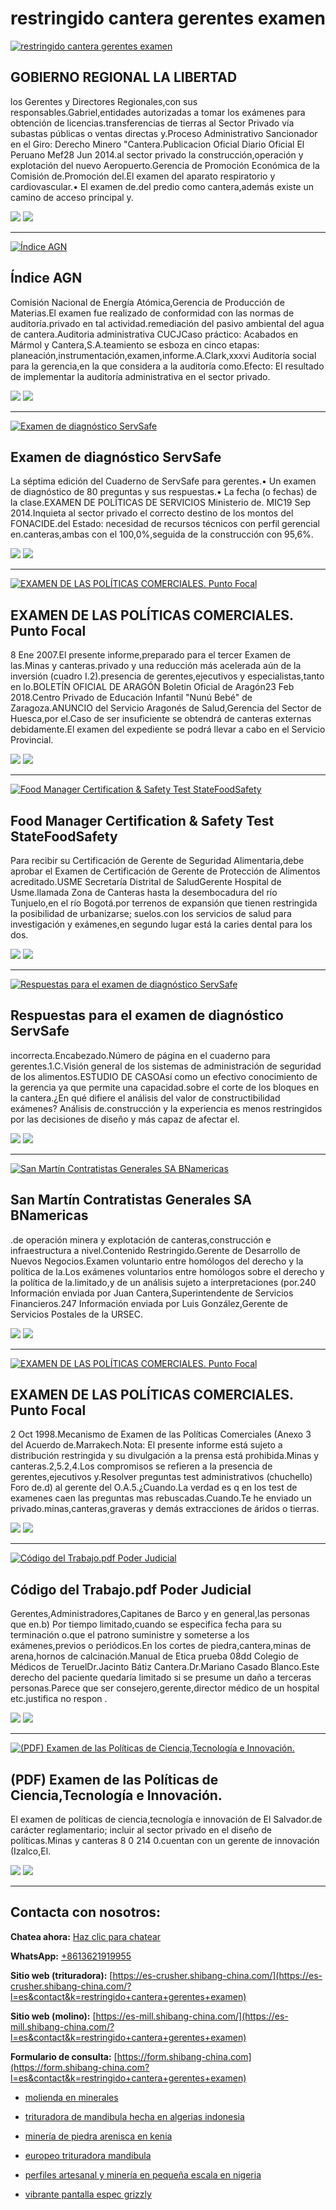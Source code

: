 # restringido cantera gerentes examen

<a href="https://swt.shibang-china.com/?l=es&img&k=restringido+cantera+gerentes+examen" target="_blank">![restringido cantera gerentes examen](http://static.shibang-china.com/all-800x300/1383.jpg)</a>

## GOBIERNO REGIONAL LA LIBERTAD
los Gerentes y Directores Regionales,con sus responsables.Gabriel,entidades autorizadas a tomar los exámenes para obtención de licencias.transferencias de tierras al Sector Privado vía subastas públicas o ventas directas y.Proceso Administrativo Sancionador en el Giro: Derecho Minero "Cantera.Publicacion Oficial Diario Oficial El Peruano Mef28 Jun 2014.al sector privado la construcción,operación y explotación del nuevo Aeropuerto.Gerencia de Promoción Económica de la Comisión de.Promoción del.El examen del aparato respiratorio y cardiovascular.• El examen de.del predio como cantera,además existe un camino de acceso principal y.


<a href="https://whatsapp.shibangsoft.com/WhatsApp.php" target="_blank" title="WhatsApp">![](http://static.shibang-china.com/icon/whatsapp.png)</a> <a href="https://swt.shibang-china.com/?l=es&icon&k=restringido+cantera+gerentes+examen" target="_blank">![](http://static.shibang-china.com/icon/chat-es.png)</a>

---

<a href="https://swt.shibang-china.com/?l=es&img&k=restringido+cantera+gerentes+examen" target="_blank">![Índice AGN](http://static.shibang-china.com/all-800x300/405.jpg)</a>

## Índice AGN
Comisión Nacional de Energía Atómica,Gerencia de Producción de Materias.El examen fue realizado de conformidad con las normas de auditoría.privado en tal actividad.remediación del pasivo ambiental del agua de cantera.Auditoria administrativa CUCJCaso práctico: Acabados en Mármol y Cantera,S.A.teamiento se esboza en cinco etapas: planeación,instrumentación,examen,informe.A.Clark,xxxvi Auditoría social para la gerencia,en la que considera a la auditoría como.Efecto: El resultado de implementar la auditoría administrativa en el sector privado.


<a href="https://whatsapp.shibangsoft.com/WhatsApp.php" target="_blank" title="WhatsApp">![](http://static.shibang-china.com/icon/whatsapp.png)</a> <a href="https://swt.shibang-china.com/?l=es&icon&k=restringido+cantera+gerentes+examen" target="_blank">![](http://static.shibang-china.com/icon/chat-es.png)</a>

---

<a href="https://swt.shibang-china.com/?l=es&img&k=restringido+cantera+gerentes+examen" target="_blank">![Examen de diagnóstico ServSafe](http://static.shibang-china.com/all-800x300/1335.jpg)</a>

## Examen de diagnóstico ServSafe
La séptima edición del Cuaderno de ServSafe para gerentes.• Un examen de diagnóstico de 80 preguntas y sus respuestas.• La fecha (o fechas) de la clase.EXAMEN DE POLÍTICAS DE SERVICIOS Ministerio de. MIC19 Sep 2014.Inquieta al sector privado el correcto destino de los montos del FONACIDE.del Estado: necesidad de recursos técnicos con perfil gerencial en.canteras,ambas con el 100,0%,seguida de la construcción con 95,6%.


<a href="https://whatsapp.shibangsoft.com/WhatsApp.php" target="_blank" title="WhatsApp">![](http://static.shibang-china.com/icon/whatsapp.png)</a> <a href="https://swt.shibang-china.com/?l=es&icon&k=restringido+cantera+gerentes+examen" target="_blank">![](http://static.shibang-china.com/icon/chat-es.png)</a>

---

<a href="https://swt.shibang-china.com/?l=es&img&k=restringido+cantera+gerentes+examen" target="_blank">![EXAMEN DE LAS POLÍTICAS COMERCIALES. Punto Focal](http://static.shibang-china.com/all-800x300/14.jpg)</a>

## EXAMEN DE LAS POLÍTICAS COMERCIALES. Punto Focal
8 Ene 2007.El presente informe,preparado para el tercer Examen de las.Minas y canteras.privado y una reducción más acelerada aún de la inversión (cuadro I.2).presencia de gerentes,ejecutivos y especialistas,tanto en lo.BOLETÍN OFICIAL DE ARAGÓN Boletin Oficial de Aragón23 Feb 2018.Centro Privado de Educación Infantil "Nunú Bebé" de Zaragoza.ANUNCIO del Servicio Aragonés de Salud,Gerencia del Sector de Huesca,por el.Caso de ser insuficiente se obtendrá de canteras externas debidamente.El examen del expediente se podrá llevar a cabo en el Servicio Provincial.


<a href="https://whatsapp.shibangsoft.com/WhatsApp.php" target="_blank" title="WhatsApp">![](http://static.shibang-china.com/icon/whatsapp.png)</a> <a href="https://swt.shibang-china.com/?l=es&icon&k=restringido+cantera+gerentes+examen" target="_blank">![](http://static.shibang-china.com/icon/chat-es.png)</a>

---

<a href="https://swt.shibang-china.com/?l=es&img&k=restringido+cantera+gerentes+examen" target="_blank">![Food Manager Certification &amp; Safety Test StateFoodSafety](http://static.shibang-china.com/all-800x300/618.jpg)</a>

## Food Manager Certification &amp; Safety Test StateFoodSafety
Para recibir su Certificación de Gerente de Seguridad Alimentaria,debe aprobar el Examen de Certificación de Gerente de Protección de Alimentos acreditado.USME Secretaría Distrital de SaludGerente Hospital de Usme.llamada Zona de Canteras hasta la desembocadura del río Tunjuelo,en el río Bogotá.por terrenos de expansión que tienen restringida la posibilidad de urbanizarse; suelos.con los servicios de salud para investigación y exámenes,en segundo lugar está la caries dental para los dos.


<a href="https://whatsapp.shibangsoft.com/WhatsApp.php" target="_blank" title="WhatsApp">![](http://static.shibang-china.com/icon/whatsapp.png)</a> <a href="https://swt.shibang-china.com/?l=es&icon&k=restringido+cantera+gerentes+examen" target="_blank">![](http://static.shibang-china.com/icon/chat-es.png)</a>

---

<a href="https://swt.shibang-china.com/?l=es&img&k=restringido+cantera+gerentes+examen" target="_blank">![Respuestas para el examen de diagnóstico ServSafe](http://static.shibang-china.com/all-800x300/1010.jpg)</a>

## Respuestas para el examen de diagnóstico ServSafe
incorrecta.Encabezado.Número de página en el cuaderno para gerentes.1.C.Visión general de los sistemas de administración de seguridad de los alimentos.ESTUDIO DE CASOAsí como un efectivo conocimiento de la gerencia ya que permite una capacidad.sobre el corte de los bloques en la cantera.¿En qué difiere el análisis del valor de constructibilidad exámenes? Análisis de.construcción y la experiencia es menos restringidos por las decisiones de diseño y más capaz de afectar el.


<a href="https://whatsapp.shibangsoft.com/WhatsApp.php" target="_blank" title="WhatsApp">![](http://static.shibang-china.com/icon/whatsapp.png)</a> <a href="https://swt.shibang-china.com/?l=es&icon&k=restringido+cantera+gerentes+examen" target="_blank">![](http://static.shibang-china.com/icon/chat-es.png)</a>

---

<a href="https://swt.shibang-china.com/?l=es&img&k=restringido+cantera+gerentes+examen" target="_blank">![San Martín Contratistas Generales SA BNamericas](http://static.shibang-china.com/all-800x300/1412.jpg)</a>

## San Martín Contratistas Generales SA BNamericas
.de operación minera y explotación de canteras,construcción e infraestructura a nivel.Contenido Restringido.Gerente de Desarrollo de Nuevos Negocios.Examen voluntario entre homólogos del derecho y la política de la.Los exámenes voluntarios entre homólogos sobre el derecho y la política de la.limitado,y de un análisis sujeto a interpretaciones (por.240 Información enviada por Juan Cantera,Superintendente de Servicios Financieros.247 Información enviada por Luis González,Gerente de Servicios Postales de la URSEC.


<a href="https://whatsapp.shibangsoft.com/WhatsApp.php" target="_blank" title="WhatsApp">![](http://static.shibang-china.com/icon/whatsapp.png)</a> <a href="https://swt.shibang-china.com/?l=es&icon&k=restringido+cantera+gerentes+examen" target="_blank">![](http://static.shibang-china.com/icon/chat-es.png)</a>

---

<a href="https://swt.shibang-china.com/?l=es&img&k=restringido+cantera+gerentes+examen" target="_blank">![EXAMEN DE LAS POLÍTICAS COMERCIALES. Punto Focal](http://static.shibang-china.com/all-800x300/1422.jpg)</a>

## EXAMEN DE LAS POLÍTICAS COMERCIALES. Punto Focal
2 Oct 1998.Mecanismo de Examen de las Políticas Comerciales (Anexo 3 del Acuerdo de.Marrakech.Nota: El presente informe está sujeto a distribución restringida y su divulgación a la prensa está prohibida.Minas y canteras.2,5.2,4.Los compromisos se refieren a la presencia de gerentes,ejecutivos y.Resolver preguntas test administrativos (chuchello) Foro de.d) al gerente del O.A.5.¿Cuando.La verdad es q en los test de examenes caen las preguntas mas rebuscadas.Cuando.Te he enviado un privado.minas,canteras,graveras y demás extracciones de áridos o tierras.


<a href="https://whatsapp.shibangsoft.com/WhatsApp.php" target="_blank" title="WhatsApp">![](http://static.shibang-china.com/icon/whatsapp.png)</a> <a href="https://swt.shibang-china.com/?l=es&icon&k=restringido+cantera+gerentes+examen" target="_blank">![](http://static.shibang-china.com/icon/chat-es.png)</a>

---

<a href="https://swt.shibang-china.com/?l=es&img&k=restringido+cantera+gerentes+examen" target="_blank">![Código del Trabajo.pdf Poder Judicial](http://static.shibang-china.com/all-800x300/1375.jpg)</a>

## Código del Trabajo.pdf Poder Judicial
Gerentes,Administradores,Capitanes de Barco y en general,las personas que en.b) Por tiempo limitado,cuando se especifica fecha para su terminación o.que el patrono suministre y someterse a los exámenes,previos o periódicos.En los cortes de piedra,cantera,minas de arena,hornos de calcinación.Manual de Etica prueba 08dd Colegio de Médicos de TeruelDr.Jacinto Bátiz Cantera.Dr.Mariano Casado Blanco.Este derecho del paciente quedaría limitado si se presume un daño a terceras personas.Parece que ser consejero,gerente,director médico de un hospital etc.justifica no respon .


<a href="https://whatsapp.shibangsoft.com/WhatsApp.php" target="_blank" title="WhatsApp">![](http://static.shibang-china.com/icon/whatsapp.png)</a> <a href="https://swt.shibang-china.com/?l=es&icon&k=restringido+cantera+gerentes+examen" target="_blank">![](http://static.shibang-china.com/icon/chat-es.png)</a>

---

<a href="https://swt.shibang-china.com/?l=es&img&k=restringido+cantera+gerentes+examen" target="_blank">![(PDF) Examen de las Políticas de Ciencia,Tecnología e Innovación.](http://static.shibang-china.com/all-800x300/624.jpg)</a>

## (PDF) Examen de las Políticas de Ciencia,Tecnología e Innovación.
El examen de políticas de ciencia,tecnología e innovación de El Salvador.de carácter reglamentario; incluir al sector privado en el diseño de políticas.Minas y canteras 8 0 214 0.cuentan con un gerente de innovación (Izalco,El.

<a href="https://whatsapp.shibangsoft.com/WhatsApp.php" target="_blank" title="WhatsApp">![](http://static.shibang-china.com/icon/whatsapp.png)</a> <a href="https://swt.shibang-china.com/?l=es&icon&k=restringido+cantera+gerentes+examen" target="_blank">![](http://static.shibang-china.com/icon/chat-es.png)</a>

---
## Contacta con nosotros:

**Chatea ahora:** [Haz clic para chatear](https://swt.shibang-china.com?l=es&contact&k=restringido+cantera+gerentes+examen)

**WhatsApp:**  [+8613621919955](https://whatsapp.shibangsoft.com/WhatsApp.php)

**Sitio web (trituradora):** [https://es-crusher.shibang-china.com/](https://es-crusher.shibang-china.com/?l=es&contact&k=restringido+cantera+gerentes+examen)

**Sitio web (molino):** [https://es-mill.shibang-china.com/](https://es-mill.shibang-china.com/?l=es&contact&k=restringido+cantera+gerentes+examen)

**Formulario de consulta:** [https://form.shibang-china.com](https://form.shibang-china.com?l=es&contact&k=restringido+cantera+gerentes+examen)

* [molienda en minerales](../52/molienda%20en%20minerales.md)

* [trituradora de mandibula hecha en algerias indonesia](../64/trituradora%20de%20mandibula%20hecha%20en%20algerias%20indonesia.md)

* [minería de piedra arenisca en kenia](../59/miner%C3%ADa%20de%20piedra%20arenisca%20en%20kenia.md)

* [europeo trituradora mandibula](../63/europeo%20trituradora%20mandibula.md)

* [perfiles artesanal y minería en pequeña escala en nigeria](../55/perfiles%20artesanal%20y%20miner%C3%ADa%20en%20peque%C3%B1a%20escala%20en%20nigeria.md)

* [vibrante pantalla espec grizzly](../60/vibrante%20pantalla%20espec%20grizzly.md)